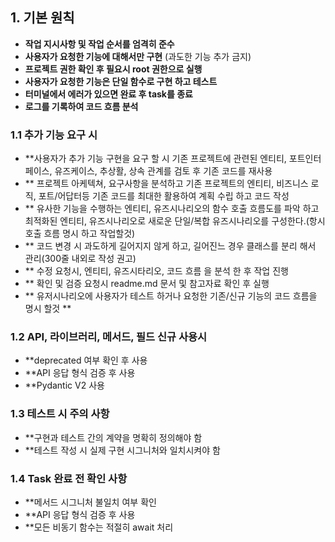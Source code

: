 ## 1. 기본 원칙
- **작업 지시사항 및 작업 순서를 엄격히 준수**  
- **사용자가 요청한 기능에 대해서만 구현** (과도한 기능 추가 금지)  
- **프로젝트 권한 확인 후 필요시 root 권한으로 실행**  
- **사용자가 요청한 기능은 단일 함수로 구현 하고 테스트**
- **터미널에서 에러가 있으면 완료 후 task를 종료**
- **로그를 기록하여 코드 흐름 분석**

### 1.1 추가 기능 요구 시
- **사용자가 추가 기능 구현을 요구 할 시 기존 프로젝트에 관련된 엔티티, 포트인터페이스, 유즈케이스, 추상활, 상속 관계를 검토 후 기존 코드를 재사용
- ** 프로젝트 아케텍쳐, 요구사항을 분석하고 기존 프로젝트의 엔티티, 비즈니스 로직, 포트/어답터등 기존 코드를 최대한 활용하여 계획 수립 하고 코드 작성
- ** 유사한 기능을 수행하는 엔티티, 유즈시나리오의 함수 호출 흐름도를 파악 하고 최적화된 엔티티, 유즈시나리오로 새로운 단일/복합 유즈시나리오를 구성한다.(항시 호출 흐름 명시 하고 작업할것)
- ** 코드 변경 시 과도하게 길어지지 않게 하고, 길어진느 경우 클래스를 분리 해서 관리(300줄 내외로 작성 권고)
- ** 수정 요청시, 엔티티, 유즈시타리오, 코드 흐름 을 분석 한 후 작업 진행
- ** 확인 및 검증 요청시 readme.md 문서 및 참고자료 확인 후 실행
- ** 유저시나리오에 사용자가 테스트 하거나 요청한 기존/신규 기능의 코드 흐름을 명시 할것 **

### 1.2 API, 라이브러리, 메서드, 필드 신규 사용시
- **deprecated 여부 확인 후 사용
- **API 응답 형식 검증 후 사용
- **Pydantic V2 사용

### 1.3 테스트 시 주의 사항
- **구현과 테스트 간의 계약을 명확히 정의해야 함
- **테스트 작성 시 실제 구현 시그니처와 일치시켜야 함

### 1.4 Task 완료 전 확인 사항
- **메서드 시그니처 불일치 여부 확인
- **API 응답 형식 검증 후 사용
- **모든 비동기 함수는 적절히 await 처리
